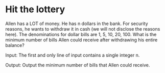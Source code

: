 # Hit the lottery
Allen has a LOT of money. He has n dollars in the bank. For security reasons, he wants to withdraw it in cash (we will not disclose the reasons here). The denominations for dollar bills are 1, 5, 10, 20, 100. What is the minimum number of bills Allen could receive after withdrawing his entire balance?

Input: The first and only line of input contains a single integer n.

Output: Output the minimum number of bills that Allen could receive.